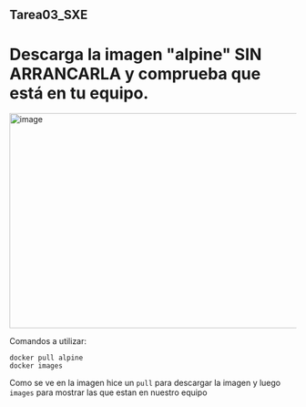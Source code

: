 ## Tarea03_SXE

# Descarga la imagen "alpine" SIN ARRANCARLA y comprueba que está en tu equipo.
<img width="1554" height="377" alt="image" src="https://github.com/user-attachments/assets/8de08b5c-97c2-46b1-80cf-006159fd7431" />

Comandos a utilizar:
```
docker pull alpine
docker images
```
Como se ve en la imagen hice un ```pull``` para descargar la imagen y luego ```images``` para mostrar las que estan en nuestro equipo

